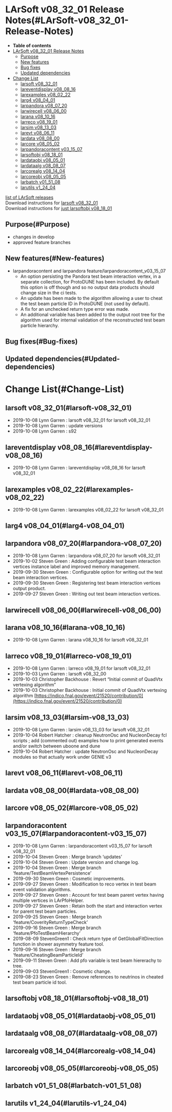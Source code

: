 LArSoft v08\_32\_01 Release Notes(#LArSoft-v08_32_01-Release-Notes)
======================================================================

-   **Table of contents**
-   [LArSoft v08\_32\_01 Release Notes](#LArSoft-v08_32_01-Release-Notes)
    -   [Purpose](#Purpose)
    -   [New features](#New-features)
    -   [Bug fixes](#Bug-fixes)
    -   [Updated dependencies](#Updated-dependencies)
-   [Change List](#Change-List)
    -   [larsoft v08\_32\_01](#larsoft-v08_32_01)
    -   [lareventdisplay v08\_08\_16](#lareventdisplay-v08_08_16)
    -   [larexamples v08\_02\_22](#larexamples-v08_02_22)
    -   [larg4 v08\_04\_01](#larg4-v08_04_01)
    -   [larpandora v08\_07\_20](#larpandora-v08_07_20)
    -   [larwirecell v08\_06\_00](#larwirecell-v08_06_00)
    -   [larana v08\_10\_16](#larana-v08_10_16)
    -   [larreco v08\_19\_01](#larreco-v08_19_01)
    -   [larsim v08\_13\_03](#larsim-v08_13_03)
    -   [larevt v08\_06\_11](#larevt-v08_06_11)
    -   [lardata v08\_08\_00](#lardata-v08_08_00)
    -   [larcore v08\_05\_02](#larcore-v08_05_02)
    -   [larpandoracontent v03\_15\_07](#larpandoracontent-v03_15_07)
    -   [larsoftobj v08\_18\_01](#larsoftobj-v08_18_01)
    -   [lardataobj v08\_05\_01](#lardataobj-v08_05_01)
    -   [lardataalg v08\_08\_07](#lardataalg-v08_08_07)
    -   [larcorealg v08\_14\_04](#larcorealg-v08_14_04)
    -   [larcoreobj v08\_05\_05](#larcoreobj-v08_05_05)
    -   [larbatch v01\_51\_08](#larbatch-v01_51_08)
    -   [larutils v1\_24\_04](#larutils-v1_24_04)

[list of LArSoft releases](LArSoft_release_list)\
Download instructions for [larsoft v08\_32\_01](http://scisoft.fnal.gov/scisoft/bundles/larsoft/v08_32_01/larsoft-v08_32_01.html)\
Download instructions for [just larsoftobj v08\_18\_01](http://scisoft.fnal.gov/scisoft/bundles/larsoftobj/v08_18_01/larsoftobj-v08_18_01.html)

Purpose(#Purpose)
--------------------

-   changes in develop
-   approved feature branches

New features(#New-features)
------------------------------

-   larpandoracontent and larpandora feature/larpandoracontent\_v03\_15\_07
    -   An option persisting the Pandora test beam interaction vertex, in a separate collection, for ProtoDUNE has been included. By default this option is off though and so no output data products should change size in the ci tests.
    -   An update has been made to the algorithm allowing a user to cheat the test beam particle ID in ProtoDUNE (not used by default).
    -   A fix for an unchecked return type error was made.
    -   An additional variable has been added to the output root tree for the algorithm used for internal validation of the reconstructed test beam particle hierarchy.

Bug fixes(#Bug-fixes)
------------------------

Updated dependencies(#Updated-dependencies)
----------------------------------------------

Change List(#Change-List)
============================

larsoft v08\_32\_01(#larsoft-v08_32_01)
------------------------------------------

-   2019-10-08 Lynn Garren : larsoft v08\_32\_01 for larsoft v08\_32\_01
-   2019-10-08 Lynn Garren : update versions
-   2019-10-08 Lynn Garren : s92

lareventdisplay v08\_08\_16(#lareventdisplay-v08_08_16)
----------------------------------------------------------

-   2019-10-08 Lynn Garren : lareventdisplay v08\_08\_16 for larsoft v08\_32\_01

larexamples v08\_02\_22(#larexamples-v08_02_22)
--------------------------------------------------

-   2019-10-08 Lynn Garren : larexamples v08\_02\_22 for larsoft v08\_32\_01

larg4 v08\_04\_01(#larg4-v08_04_01)
--------------------------------------

larpandora v08\_07\_20(#larpandora-v08_07_20)
------------------------------------------------

-   2019-10-08 Lynn Garren : larpandora v08\_07\_20 for larsoft v08\_32\_01
-   2019-10-02 Steven Green : Adding configurable test beam interaction vertices instance label and improved memory management.
-   2019-09-30 Steven Green : Configurable option for writing out the test beam interaction vertices.
-   2019-09-30 Steven Green : Registering test beam interaction vertices output product.
-   2019-09-27 Steven Green : Writing out test beam interaction vertices.

larwirecell v08\_06\_00(#larwirecell-v08_06_00)
--------------------------------------------------

larana v08\_10\_16(#larana-v08_10_16)
----------------------------------------

-   2019-10-08 Lynn Garren : larana v08\_10\_16 for larsoft v08\_32\_01

larreco v08\_19\_01(#larreco-v08_19_01)
------------------------------------------

-   2019-10-08 Lynn Garren : larreco v08\_19\_01 for larsoft v08\_32\_01
-   2019-10-03 Lynn Garren : larsoft v08\_32\_00
-   2019-10-03 Christopher Backhouse : Revert “Initial commit of QuadVtx vertexing algorithm”
-   2019-10-03 Christopher Backhouse : Initial commit of QuadVtx vertexing algorithm [https://indico.fnal.gov/event/21520/contribution/0](https://indico.fnal.gov/event/21520/contribution/0)

larsim v08\_13\_03(#larsim-v08_13_03)
----------------------------------------

-   2019-10-08 Lynn Garren : larsim v08\_13\_03 for larsoft v08\_32\_01
-   2019-10-04 Robert Hatcher : cleanup NeutronOsc and NucleonDecay fcl scripts ; add (commented out) examples how to print generated events and/or switch between uboone and dune
-   2019-10-04 Robert Hatcher : update NeutronOsc and NucleonDecay modules so that actually work under GENIE v3

larevt v08\_06\_11(#larevt-v08_06_11)
----------------------------------------

lardata v08\_08\_00(#lardata-v08_08_00)
------------------------------------------

larcore v08\_05\_02(#larcore-v08_05_02)
------------------------------------------

larpandoracontent v03\_15\_07(#larpandoracontent-v03_15_07)
--------------------------------------------------------------

-   2019-10-08 Lynn Garren : larpandoracontent v03\_15\_07 for larsoft v08\_32\_01
-   2019-10-04 Steven Green : Merge branch ‘updates’
-   2019-10-04 Steven Green : Update version and change log.
-   2019-10-04 Steven Green : Merge branch ‘feature/TestBeamVertexPersistence’
-   2019-09-30 Steven Green : Cosmetic improvements.
-   2019-09-27 Steven Green : Modification to reco vertex in test beam event validation algorithms.
-   2019-09-27 Steven Green : Account for test beam parent vertex having multiple vertices in LArPfoHelper.
-   2019-09-27 Steven Green : Retain both the start and interaction vertex for parent test beam particles.
-   2019-09-25 Steven Green : Merge branch ‘feature/CoverityReturnTypeCheck’
-   2019-09-16 Steven Green : Merge branch ‘feature/PfoTestBeamHierarchy’
-   2019-08-09 StevenGreen1 : Check return type of GetGlobalFitDirection function in shower asymmetry feature tool.
-   2019-09-16 Steven Green : Merge branch ‘feature/CheatingBeamParticleId’
-   2019-09-11 Steven Green : Add pfo variable is test beam hiererachy to tree.
-   2019-09-03 StevenGreen1 : Cosmetic change.
-   2019-08-23 Steven Green : Remove references to neutrinos in cheated test beam particle id tool.

larsoftobj v08\_18\_01(#larsoftobj-v08_18_01)
------------------------------------------------

lardataobj v08\_05\_01(#lardataobj-v08_05_01)
------------------------------------------------

lardataalg v08\_08\_07(#lardataalg-v08_08_07)
------------------------------------------------

larcorealg v08\_14\_04(#larcorealg-v08_14_04)
------------------------------------------------

larcoreobj v08\_05\_05(#larcoreobj-v08_05_05)
------------------------------------------------

larbatch v01\_51\_08(#larbatch-v01_51_08)
--------------------------------------------

larutils v1\_24\_04(#larutils-v1_24_04)
------------------------------------------
